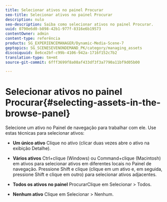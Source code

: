 ```yaml
---
title: Selecionar ativos no painel Procurar
seo-title: Selecionar ativos no painel Procurar
description: nulo
seo-description: Saiba como selecionar ativos no painel Procurar.
uuid: 0790e6d0-b898-42b1-977f-8316e6b19573
contentOwner: admin
content-type: referência
products: SG_EXPERIENCEMANAGER/Dynamic-Media-Scene-7
geptopics: SG_SCENESEVENONDEMAND_PK/category/managing_assets
discoiquuid: 8e6ce2bf-c99b-4106-942a-1716f152c7b2
translation-type: tm+mt
source-git-commit: 6fff3699f8a08af433df3f3a7790a11bf9d05b00

---
```



# Selecionar ativos no painel Procurar{#selecting-assets-in-the-browse-panel}

Selecione um ativo no Painel de navegação para trabalhar com ele. Use estas técnicas para selecionar ativos:

* **Um único ativo** Clique no ativo (clicar duas vezes abre o ativo na exibição Detalhe).

* **Vários ativos** Ctrl+clique (Windows) ou Command+clique (Macintosh) em ativos para selecionar ativos em diferentes locais no Painel de navegação. Pressione Shift e clique (clique em um ativo e, em seguida, pressione Shift e clique em outro) para selecionar ativos adjacentes.

* **Todos os ativos no painel** ProcurarClique em Selecionar &gt; Todos.

* **Nenhum ativo** Clique em Selecionar &gt; Nenhum.
